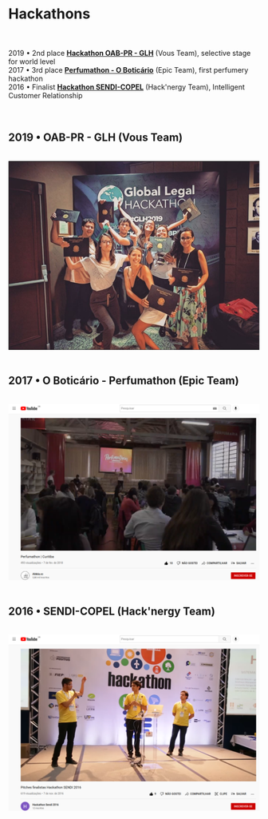 # Hackathons

 <br><br>
2019 • 2nd place <a href='https://globallegalhackathon.com/'><b>Hackathon OAB-PR - GLH</b></a> (Vous Team), selective stage for world level<br>
2017  • 3rd place <a href='https://www.youtube.com/watch?v=YVSlHFDyucg'><b>Perfumathon - O Boticário</b></a> (Epic Team), first perfumery hackathon<br>
2016  • Finalist <a href='https://www.youtube.com/watch?v=KvzbUcHXvps&t=292s'><b>Hackathon SENDI-COPEL</b></a> (Hack'nergy Team), Intelligent Customer Relationship
<br><br><br>

## 2019 • OAB-PR - GLH (Vous Team)
<br><img src="./images/2019-OAB-Global_Legal_Hackathon.png">
<br><br>

## 2017 • O Boticário - Perfumathon (Epic Team)
<br><img src="./images/2017-Boticario-Perfumathon-7.png">
<br><br>

## 2016 • SENDI-COPEL (Hack'nergy Team)
<br><img src="./images/2016-SENDI-COPEL-YouTube-2.png">
<br><br>

